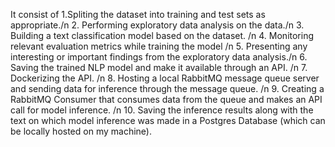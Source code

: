 It consist of
1.Spliting the dataset into training and test sets as appropriate./n
2. Performing exploratory data analysis on the data./n
3. Building a text classification model based on the dataset. /n
4. Monitoring relevant evaluation metrics while training the model /n
5. Presenting any interesting or important findings from the exploratory data analysis./n
6. Saving the trained NLP model and make it available through an API. /n
7. Dockerizing the API. /n
8. Hosting a local RabbitMQ message queue server and sending data for inference through the message queue. /n
9. Creating a RabbitMQ Consumer that consumes data from the queue and makes an API call for model inference. /n
10. Saving the inference results along with the text on which model inference was made in a Postgres Database (which can be locally hosted on my machine).
